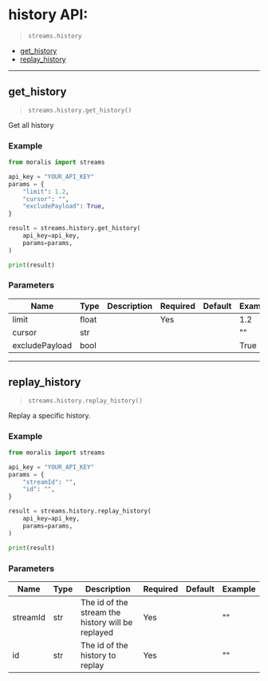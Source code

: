# history API:

> `streams.history`

- [get_history](#get_history)
- [replay_history](#replay_history)


---
## get_history

> `streams.history.get_history()`

Get all history


### Example
```python
from moralis import streams

api_key = "YOUR_API_KEY"
params = {
    "limit": 1.2, 
    "cursor": "", 
    "excludePayload": True, 
}

result = streams.history.get_history(
    api_key=api_key,
    params=params,
)

print(result)

```

### Parameters

| Name | Type | Description | Required | Default | Example |
|------|------|-------------|----------|---------|---------|
| limit | float |  | Yes |  | 1.2 |
| cursor | str |  |  |  | "" |
| excludePayload | bool |  |  |  | True |



---
## replay_history

> `streams.history.replay_history()`

Replay a specific history.


### Example
```python
from moralis import streams

api_key = "YOUR_API_KEY"
params = {
    "streamId": "", 
    "id": "", 
}

result = streams.history.replay_history(
    api_key=api_key,
    params=params,
)

print(result)

```

### Parameters

| Name | Type | Description | Required | Default | Example |
|------|------|-------------|----------|---------|---------|
| streamId | str | The id of the stream the history will be replayed | Yes |  | "" |
| id | str | The id of the history to replay | Yes |  | "" |





